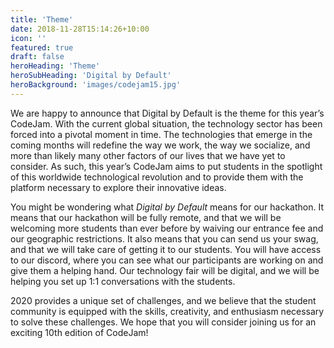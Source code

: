 ```yaml
---
title: 'Theme'
date: 2018-11-28T15:14:26+10:00
icon: ''
featured: true
draft: false
heroHeading: 'Theme'
heroSubHeading: 'Digital by Default'
heroBackground: 'images/codejam15.jpg'
---
```


We are happy to announce that Digital by Default is the theme for this year’s CodeJam. With the current global situation, the technology sector has been forced into a pivotal moment in time. The technologies that emerge in the coming months will redefine the way we work, the way we socialize, and more than likely many other factors of our lives that we have yet to consider. As such, this year’s CodeJam aims to put students in the spotlight of this worldwide technological revolution and to provide them with the platform necessary to explore their innovative ideas.

You might be wondering what _Digital by Default_ means for our hackathon. It means that our hackathon will be fully remote, and that we will be welcoming more students than ever before by waiving our entrance fee and our geographic restrictions. It also means that you can send us your swag, and that we will take care of getting it to our students. You will have access to our discord, where you can see what our participants are working on and give them a helping hand. Our technology fair will be digital, and we will be helping you set up 1:1 conversations with the students.

2020 provides a unique set of challenges, and we believe that the student community is equipped with the skills, creativity, and enthusiasm necessary to solve these challenges. We hope that you will consider joining us for an exciting 10th edition of CodeJam!
